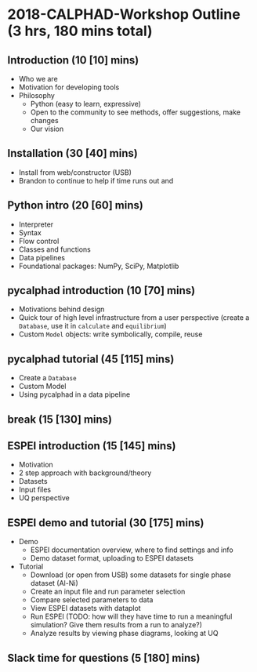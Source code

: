 # 2018-CALPHAD-Workshop Outline (3 hrs, 180 mins total)

## Introduction (10 [10] mins)

- Who we are
- Motivation for developing tools
- Philosophy
  * Python (easy to learn, expressive)
  * Open to the community to see methods, offer suggestions, make changes
  * Our vision

## Installation (30 [40] mins)

- Install from web/constructor (USB)
- Brandon to continue to help if time runs out and 


## Python intro (20 [60] mins)

- Interpreter
- Syntax
- Flow control
- Classes and functions
- Data pipelines
- Foundational packages: NumPy, SciPy, Matplotlib


## pycalphad introduction (10 [70] mins)

- Motivations behind design
- Quick tour of high level infrastructure from a user perspective (create a `Database`, use it in `calculate` and `equilibrium`)
- Custom `Model` objects: write symbolically, compile, reuse


## pycalphad tutorial (45 [115] mins)

- Create a `Database`
- Custom Model
- Using pycalphad in a data pipeline


## break (15 [130] mins)

## ESPEI introduction (15 [145] mins)

- Motivation
- 2 step approach with background/theory
- Datasets
- Input files
- UQ perspective


## ESPEI demo and tutorial (30 [175] mins)

- Demo
  * ESPEI documentation overview, where to find settings and info
  * Demo dataset format, uploading to ESPEI datasets
- Tutorial
  * Download (or open from USB) some datasets for single phase dataset (Al-Ni)
  * Create an input file and run parameter selection
  * Compare selected parameters to data
  * View ESPEI datasets with dataplot
  * Run ESPEI (TODO: how will they have time to run a meaningful simulation? Give them results from a run to analyze?)
  * Analyze results by viewing phase diagrams, looking at UQ

## Slack time for questions (5 [180] mins)
